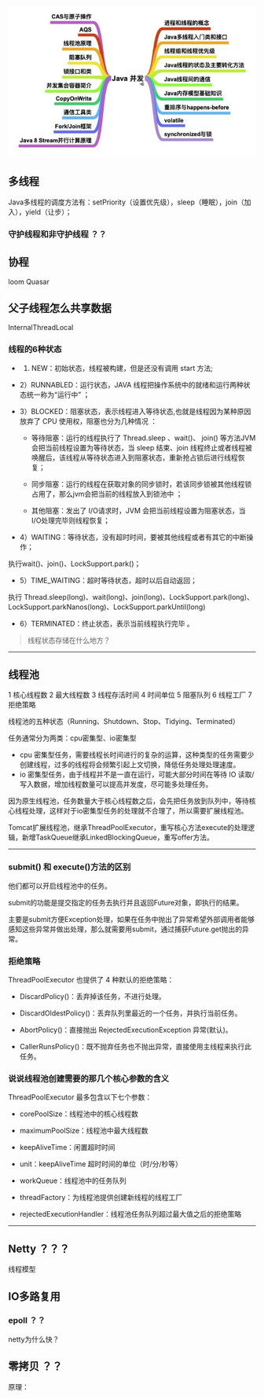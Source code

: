 
![](img/md-2021-05-11-01-37-13.png)

## 多线程

Java多线程的调度方法有：setPriority（设置优先级），sleep（睡眠），join（加入），yield（让步）；

### 守护线程和非守护线程 ？？

## 协程 
loom
Quasar

## 父子线程怎么共享数据

InternalThreadLocal



### 线程的6种状态 

- 1) NEW：初始状态，线程被构建，但是还没有调用 start 方法;

- 2）RUNNABLED：运行状态，JAVA 线程把操作系统中的就绪和运行两种状态统一称为“运行中” ；

- 3）BLOCKED：阻塞状态，表示线程进入等待状态,也就是线程因为某种原因放弃了 CPU 使用权，阻塞也分为几种情况 ：

    - 等待阻塞：运行的线程执行了 Thread.sleep 、wait()、 join() 等方法JVM 会把当前线程设置为等待状态，当 sleep 结束、join 线程终止或者线程被唤醒后，该线程从等待状态进入到阻塞状态，重新抢占锁后进行线程恢复；

    - 同步阻塞：运行的线程在获取对象的同步锁时，若该同步锁被其他线程锁占用了，那么jvm会把当前的线程放入到锁池中 ；

    - 其他阻塞：发出了 I/O请求时，JVM 会把当前线程设置为阻塞状态，当 I/O处理完毕则线程恢复；

- 4）WAITING：等待状态，没有超时时间，要被其他线程或者有其它的中断操作；

执行wait()、join()、LockSupport.park()；

- 5）TIME_WAITING：超时等待状态，超时以后自动返回；

执行 Thread.sleep(long)、wait(long)、join(long)、LockSupport.park(long)、LockSupport.parkNanos(long)、LockSupport.parkUntil(long)

- 6）TERMINATED：终止状态，表示当前线程执行完毕 。

> 线程状态存储在什么地方？

---

## 线程池

1 核心线程数
2 最大线程数
3 线程存活时间
4 时间单位
5 阻塞队列
6 线程工厂
7 拒绝策略

线程池的五种状态（Running、Shutdown、Stop、Tidying、Terminated）

任务通常分为两类：cpu密集型、io密集型

- cpu 密集型任务，需要线程长时间进行的复杂的运算，这种类型的任务需要少创建线程，过多的线程将会频繁引起上文切换，降低任务处理处理速度。
- io 密集型任务，由于线程并不是一直在运行，可能大部分时间在等待 IO 读取/写入数据，增加线程数量可以提高并发度，尽可能多处理任务。

因为原生线程池，任务数量大于核心线程数之后，会先把任务放到队列中，等待核心线程处理，这样对于io密集型任务的处理就不合理了，所以需要扩展线程池。

Tomcat扩展线程池，继承ThreadPoolExecutor，重写核心方法execute的处理逻辑，新增TaskQueue继承LinkedBlockingQueue，重写offer方法。

---

### submit() 和 execute()方法的区别

他们都可以开启线程池中的任务。

submit的功能是提交指定的任务去执行并且返回Future对象，即执行的结果。

主要是submit方便Exception处理，如果在任务中抛出了异常希望外部调用者能够感知这些异常并做出处理，那么就需要用submit，通过捕获Future.get抛出的异常。

### 拒绝策略

ThreadPoolExecutor 也提供了 4 种默认的拒绝策略：

- DiscardPolicy()：丢弃掉该任务，不进行处理。

- DiscardOldestPolicy()：丢弃队列里最近的一个任务，并执行当前任务。

- AbortPolicy()：直接抛出 RejectedExecutionException 异常(默认)。

- CallerRunsPolicy()：既不抛弃任务也不抛出异常，直接使用主线程来执行此任务。


### 说说线程池创建需要的那几个核心参数的含义

ThreadPoolExecutor 最多包含以下七个参数：

- corePoolSize：线程池中的核心线程数

- maximumPoolSize：线程池中最大线程数

- keepAliveTime：闲置超时时间

- unit：keepAliveTime 超时时间的单位（时/分/秒等）

- workQueue：线程池中的任务队列

- threadFactory：为线程池提供创建新线程的线程工厂

- rejectedExecutionHandler：线程池任务队列超过最大值之后的拒绝策略



---

## Netty ？？？

线程模型

## IO多路复用

### epoll ？？

netty为什么快？

## 零拷贝 ？？
原理：


